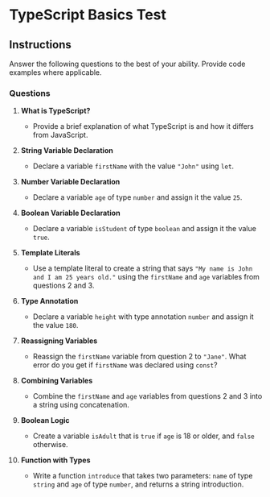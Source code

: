 # TypeScript Basics Test

## Instructions

Answer the following questions to the best of your ability. Provide code examples where applicable.

### Questions

1. **What is TypeScript?**

   - Provide a brief explanation of what TypeScript is and how it differs from JavaScript.

2. **String Variable Declaration**

   - Declare a variable `firstName` with the value `"John"` using `let`.

3. **Number Variable Declaration**

   - Declare a variable `age` of type `number` and assign it the value `25`.

4. **Boolean Variable Declaration**

   - Declare a variable `isStudent` of type `boolean` and assign it the value `true`.

5. **Template Literals**

   - Use a template literal to create a string that says `"My name is John and I am 25 years old."` using the `firstName` and `age` variables from questions 2 and 3.

6. **Type Annotation**

   - Declare a variable `height` with type annotation `number` and assign it the value `180`.

7. **Reassigning Variables**

   - Reassign the `firstName` variable from question 2 to `"Jane"`. What error do you get if `firstName` was declared using `const`?

8. **Combining Variables**

   - Combine the `firstName` and `age` variables from questions 2 and 3 into a string using concatenation.

9. **Boolean Logic**

   - Create a variable `isAdult` that is `true` if `age` is 18 or older, and `false` otherwise.

10. **Function with Types**
    - Write a function `introduce` that takes two parameters: `name` of type `string` and `age` of type `number`, and returns a string introduction.
